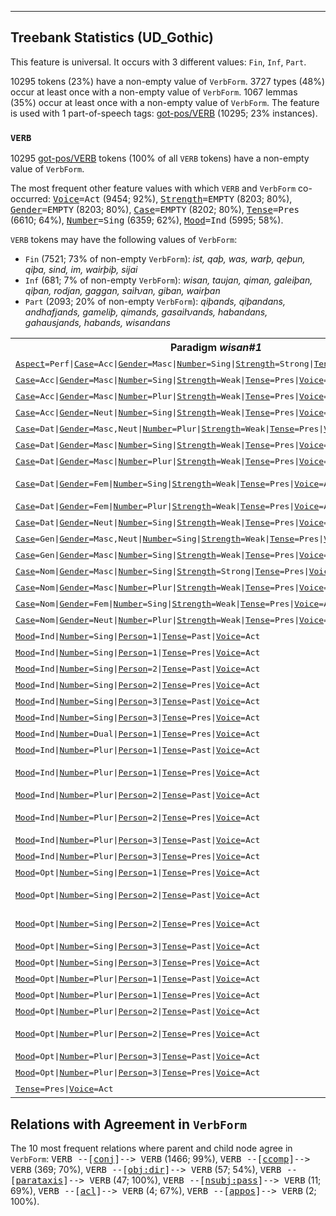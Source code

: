 

--------------------------------------------------------------------------------

## Treebank Statistics (UD_Gothic)

This feature is universal.
It occurs with 3 different values: `Fin`, `Inf`, `Part`.

10295 tokens (23%) have a non-empty value of `VerbForm`.
3727 types (48%) occur at least once with a non-empty value of `VerbForm`.
1067 lemmas (35%) occur at least once with a non-empty value of `VerbForm`.
The feature is used with 1 part-of-speech tags: [got-pos/VERB]() (10295; 23% instances).

### `VERB`

10295 [got-pos/VERB]() tokens (100% of all `VERB` tokens) have a non-empty value of `VerbForm`.

The most frequent other feature values with which `VERB` and `VerbForm` co-occurred: <tt><a href="Voice.html">Voice</a>=Act</tt> (9454; 92%), <tt><a href="Strength.html">Strength</a>=EMPTY</tt> (8203; 80%), <tt><a href="Gender.html">Gender</a>=EMPTY</tt> (8203; 80%), <tt><a href="Case.html">Case</a>=EMPTY</tt> (8202; 80%), <tt><a href="Tense.html">Tense</a>=Pres</tt> (6610; 64%), <tt><a href="Number.html">Number</a>=Sing</tt> (6359; 62%), <tt><a href="Mood.html">Mood</a>=Ind</tt> (5995; 58%).

`VERB` tokens may have the following values of `VerbForm`:

* `Fin` (7521; 73% of non-empty `VerbForm`): <em>ist, qaþ, was, warþ, qeþun, qiþa, sind, im, wairþiþ, sijai</em>
* `Inf` (681; 7% of non-empty `VerbForm`): <em>wisan, taujan, qiman, galeiþan, qiþan, rodjan, gaggan, saiƕan, giban, wairþan</em>
* `Part` (2093; 20% of non-empty `VerbForm`): <em>qiþands, qiþandans, andhafjands, gameliþ, qimands, gasaiƕands, habandans, gahausjands, habands, wisandans</em>

<table>
  <tr><th>Paradigm <i>wisan#1</i></th><th><tt>Fin</tt></th><th><tt>Inf</tt></th><th><tt>Part</tt></th></tr>
  <tr><td><tt><a href="Aspect.html">Aspect</a>=Perf|<a href="Case.html">Case</a>=Acc|<a href="Gender.html">Gender</a>=Masc|<a href="Number.html">Number</a>=Sing|<a href="Strength.html">Strength</a>=Strong|<a href="Tense.html">Tense</a>=Past|<a href="Voice.html">Voice</a>=Pass</tt></td><td></td><td></td><td><em>wisan</em></td></tr>
  <tr><td><tt><a href="Case.html">Case</a>=Acc|<a href="Gender.html">Gender</a>=Masc|<a href="Number.html">Number</a>=Sing|<a href="Strength.html">Strength</a>=Weak|<a href="Tense.html">Tense</a>=Pres|<a href="Voice.html">Voice</a>=Act</tt></td><td></td><td></td><td><em>wisandan</em></td></tr>
  <tr><td><tt><a href="Case.html">Case</a>=Acc|<a href="Gender.html">Gender</a>=Masc|<a href="Number.html">Number</a>=Plur|<a href="Strength.html">Strength</a>=Weak|<a href="Tense.html">Tense</a>=Pres|<a href="Voice.html">Voice</a>=Act</tt></td><td></td><td></td><td><em>wisandans</em></td></tr>
  <tr><td><tt><a href="Case.html">Case</a>=Acc|<a href="Gender.html">Gender</a>=Neut|<a href="Number.html">Number</a>=Sing|<a href="Strength.html">Strength</a>=Weak|<a href="Tense.html">Tense</a>=Pres|<a href="Voice.html">Voice</a>=Act</tt></td><td></td><td></td><td><em>wisando</em></td></tr>
  <tr><td><tt><a href="Case.html">Case</a>=Dat|<a href="Gender.html">Gender</a>=Masc,Neut|<a href="Number.html">Number</a>=Plur|<a href="Strength.html">Strength</a>=Weak|<a href="Tense.html">Tense</a>=Pres|<a href="Voice.html">Voice</a>=Act</tt></td><td></td><td></td><td><em>wisandam</em></td></tr>
  <tr><td><tt><a href="Case.html">Case</a>=Dat|<a href="Gender.html">Gender</a>=Masc|<a href="Number.html">Number</a>=Sing|<a href="Strength.html">Strength</a>=Weak|<a href="Tense.html">Tense</a>=Pres|<a href="Voice.html">Voice</a>=Act</tt></td><td></td><td></td><td><em>wisandin</em></td></tr>
  <tr><td><tt><a href="Case.html">Case</a>=Dat|<a href="Gender.html">Gender</a>=Masc|<a href="Number.html">Number</a>=Plur|<a href="Strength.html">Strength</a>=Weak|<a href="Tense.html">Tense</a>=Pres|<a href="Voice.html">Voice</a>=Act</tt></td><td></td><td></td><td><em>wisandam</em></td></tr>
  <tr><td><tt><a href="Case.html">Case</a>=Dat|<a href="Gender.html">Gender</a>=Fem|<a href="Number.html">Number</a>=Sing|<a href="Strength.html">Strength</a>=Weak|<a href="Tense.html">Tense</a>=Pres|<a href="Voice.html">Voice</a>=Act</tt></td><td></td><td></td><td><em>wisandein, wisandin</em></td></tr>
  <tr><td><tt><a href="Case.html">Case</a>=Dat|<a href="Gender.html">Gender</a>=Fem|<a href="Number.html">Number</a>=Plur|<a href="Strength.html">Strength</a>=Weak|<a href="Tense.html">Tense</a>=Pres|<a href="Voice.html">Voice</a>=Act</tt></td><td></td><td></td><td><em>wisandeim</em></td></tr>
  <tr><td><tt><a href="Case.html">Case</a>=Dat|<a href="Gender.html">Gender</a>=Neut|<a href="Number.html">Number</a>=Sing|<a href="Strength.html">Strength</a>=Weak|<a href="Tense.html">Tense</a>=Pres|<a href="Voice.html">Voice</a>=Act</tt></td><td></td><td></td><td><em>wisandin</em></td></tr>
  <tr><td><tt><a href="Case.html">Case</a>=Gen|<a href="Gender.html">Gender</a>=Masc,Neut|<a href="Number.html">Number</a>=Sing|<a href="Strength.html">Strength</a>=Weak|<a href="Tense.html">Tense</a>=Pres|<a href="Voice.html">Voice</a>=Act</tt></td><td></td><td></td><td><em>wisandins</em></td></tr>
  <tr><td><tt><a href="Case.html">Case</a>=Gen|<a href="Gender.html">Gender</a>=Masc|<a href="Number.html">Number</a>=Sing|<a href="Strength.html">Strength</a>=Weak|<a href="Tense.html">Tense</a>=Pres|<a href="Voice.html">Voice</a>=Act</tt></td><td></td><td></td><td><em>wisandins</em></td></tr>
  <tr><td><tt><a href="Case.html">Case</a>=Nom|<a href="Gender.html">Gender</a>=Masc|<a href="Number.html">Number</a>=Sing|<a href="Strength.html">Strength</a>=Strong|<a href="Tense.html">Tense</a>=Pres|<a href="Voice.html">Voice</a>=Act</tt></td><td></td><td></td><td><em>wisands</em></td></tr>
  <tr><td><tt><a href="Case.html">Case</a>=Nom|<a href="Gender.html">Gender</a>=Masc|<a href="Number.html">Number</a>=Plur|<a href="Strength.html">Strength</a>=Weak|<a href="Tense.html">Tense</a>=Pres|<a href="Voice.html">Voice</a>=Act</tt></td><td></td><td></td><td><em>wisandans</em></td></tr>
  <tr><td><tt><a href="Case.html">Case</a>=Nom|<a href="Gender.html">Gender</a>=Fem|<a href="Number.html">Number</a>=Sing|<a href="Strength.html">Strength</a>=Weak|<a href="Tense.html">Tense</a>=Pres|<a href="Voice.html">Voice</a>=Act</tt></td><td></td><td></td><td><em>wisandei</em></td></tr>
  <tr><td><tt><a href="Case.html">Case</a>=Nom|<a href="Gender.html">Gender</a>=Neut|<a href="Number.html">Number</a>=Plur|<a href="Strength.html">Strength</a>=Weak|<a href="Tense.html">Tense</a>=Pres|<a href="Voice.html">Voice</a>=Act</tt></td><td></td><td></td><td><em>wisandona</em></td></tr>
  <tr><td><tt><a href="Mood.html">Mood</a>=Ind|<a href="Number.html">Number</a>=Sing|<a href="Person.html">Person</a>=1|<a href="Tense.html">Tense</a>=Past|<a href="Voice.html">Voice</a>=Act</tt></td><td><em>was</em></td><td></td><td></td></tr>
  <tr><td><tt><a href="Mood.html">Mood</a>=Ind|<a href="Number.html">Number</a>=Sing|<a href="Person.html">Person</a>=1|<a href="Tense.html">Tense</a>=Pres|<a href="Voice.html">Voice</a>=Act</tt></td><td><em>im</em></td><td></td><td></td></tr>
  <tr><td><tt><a href="Mood.html">Mood</a>=Ind|<a href="Number.html">Number</a>=Sing|<a href="Person.html">Person</a>=2|<a href="Tense.html">Tense</a>=Past|<a href="Voice.html">Voice</a>=Act</tt></td><td><em>wast</em></td><td></td><td></td></tr>
  <tr><td><tt><a href="Mood.html">Mood</a>=Ind|<a href="Number.html">Number</a>=Sing|<a href="Person.html">Person</a>=2|<a href="Tense.html">Tense</a>=Pres|<a href="Voice.html">Voice</a>=Act</tt></td><td><em>is</em></td><td></td><td></td></tr>
  <tr><td><tt><a href="Mood.html">Mood</a>=Ind|<a href="Number.html">Number</a>=Sing|<a href="Person.html">Person</a>=3|<a href="Tense.html">Tense</a>=Past|<a href="Voice.html">Voice</a>=Act</tt></td><td><em>was</em></td><td></td><td></td></tr>
  <tr><td><tt><a href="Mood.html">Mood</a>=Ind|<a href="Number.html">Number</a>=Sing|<a href="Person.html">Person</a>=3|<a href="Tense.html">Tense</a>=Pres|<a href="Voice.html">Voice</a>=Act</tt></td><td><em>ist</em></td><td></td><td></td></tr>
  <tr><td><tt><a href="Mood.html">Mood</a>=Ind|<a href="Number.html">Number</a>=Dual|<a href="Person.html">Person</a>=1|<a href="Tense.html">Tense</a>=Pres|<a href="Voice.html">Voice</a>=Act</tt></td><td><em>siju</em></td><td></td><td></td></tr>
  <tr><td><tt><a href="Mood.html">Mood</a>=Ind|<a href="Number.html">Number</a>=Plur|<a href="Person.html">Person</a>=1|<a href="Tense.html">Tense</a>=Past|<a href="Voice.html">Voice</a>=Act</tt></td><td><em>wesum</em></td><td></td><td></td></tr>
  <tr><td><tt><a href="Mood.html">Mood</a>=Ind|<a href="Number.html">Number</a>=Plur|<a href="Person.html">Person</a>=1|<a href="Tense.html">Tense</a>=Pres|<a href="Voice.html">Voice</a>=Act</tt></td><td><em>sijum, sium</em></td><td></td><td></td></tr>
  <tr><td><tt><a href="Mood.html">Mood</a>=Ind|<a href="Number.html">Number</a>=Plur|<a href="Person.html">Person</a>=2|<a href="Tense.html">Tense</a>=Past|<a href="Voice.html">Voice</a>=Act</tt></td><td><em>wesuþ</em></td><td></td><td></td></tr>
  <tr><td><tt><a href="Mood.html">Mood</a>=Ind|<a href="Number.html">Number</a>=Plur|<a href="Person.html">Person</a>=2|<a href="Tense.html">Tense</a>=Pres|<a href="Voice.html">Voice</a>=Act</tt></td><td><em>sijuþ, siuþ</em></td><td></td><td></td></tr>
  <tr><td><tt><a href="Mood.html">Mood</a>=Ind|<a href="Number.html">Number</a>=Plur|<a href="Person.html">Person</a>=3|<a href="Tense.html">Tense</a>=Past|<a href="Voice.html">Voice</a>=Act</tt></td><td><em>wesun</em></td><td></td><td></td></tr>
  <tr><td><tt><a href="Mood.html">Mood</a>=Ind|<a href="Number.html">Number</a>=Plur|<a href="Person.html">Person</a>=3|<a href="Tense.html">Tense</a>=Pres|<a href="Voice.html">Voice</a>=Act</tt></td><td><em>sind</em></td><td></td><td></td></tr>
  <tr><td><tt><a href="Mood.html">Mood</a>=Opt|<a href="Number.html">Number</a>=Sing|<a href="Person.html">Person</a>=1|<a href="Tense.html">Tense</a>=Pres|<a href="Voice.html">Voice</a>=Act</tt></td><td><em>sijau</em></td><td></td><td></td></tr>
  <tr><td><tt><a href="Mood.html">Mood</a>=Opt|<a href="Number.html">Number</a>=Sing|<a href="Person.html">Person</a>=2|<a href="Tense.html">Tense</a>=Past|<a href="Voice.html">Voice</a>=Act</tt></td><td><em>weseis, weiseis</em></td><td></td><td></td></tr>
  <tr><td><tt><a href="Mood.html">Mood</a>=Opt|<a href="Number.html">Number</a>=Sing|<a href="Person.html">Person</a>=2|<a href="Tense.html">Tense</a>=Pres|<a href="Voice.html">Voice</a>=Act</tt></td><td><em>sijais, siais</em></td><td></td><td></td></tr>
  <tr><td><tt><a href="Mood.html">Mood</a>=Opt|<a href="Number.html">Number</a>=Sing|<a href="Person.html">Person</a>=3|<a href="Tense.html">Tense</a>=Past|<a href="Voice.html">Voice</a>=Act</tt></td><td><em>wesi</em></td><td></td><td></td></tr>
  <tr><td><tt><a href="Mood.html">Mood</a>=Opt|<a href="Number.html">Number</a>=Sing|<a href="Person.html">Person</a>=3|<a href="Tense.html">Tense</a>=Pres|<a href="Voice.html">Voice</a>=Act</tt></td><td><em>sijai, siai</em></td><td></td><td></td></tr>
  <tr><td><tt><a href="Mood.html">Mood</a>=Opt|<a href="Number.html">Number</a>=Plur|<a href="Person.html">Person</a>=1|<a href="Tense.html">Tense</a>=Past|<a href="Voice.html">Voice</a>=Act</tt></td><td><em>weseima</em></td><td></td><td></td></tr>
  <tr><td><tt><a href="Mood.html">Mood</a>=Opt|<a href="Number.html">Number</a>=Plur|<a href="Person.html">Person</a>=1|<a href="Tense.html">Tense</a>=Pres|<a href="Voice.html">Voice</a>=Act</tt></td><td><em>sijaima</em></td><td></td><td></td></tr>
  <tr><td><tt><a href="Mood.html">Mood</a>=Opt|<a href="Number.html">Number</a>=Plur|<a href="Person.html">Person</a>=2|<a href="Tense.html">Tense</a>=Past|<a href="Voice.html">Voice</a>=Act</tt></td><td><em>weseiþ</em></td><td></td><td></td></tr>
  <tr><td><tt><a href="Mood.html">Mood</a>=Opt|<a href="Number.html">Number</a>=Plur|<a href="Person.html">Person</a>=2|<a href="Tense.html">Tense</a>=Pres|<a href="Voice.html">Voice</a>=Act</tt></td><td><em>sijaiþ, sijaid</em></td><td></td><td></td></tr>
  <tr><td><tt><a href="Mood.html">Mood</a>=Opt|<a href="Number.html">Number</a>=Plur|<a href="Person.html">Person</a>=3|<a href="Tense.html">Tense</a>=Past|<a href="Voice.html">Voice</a>=Act</tt></td><td><em>weseina</em></td><td></td><td></td></tr>
  <tr><td><tt><a href="Mood.html">Mood</a>=Opt|<a href="Number.html">Number</a>=Plur|<a href="Person.html">Person</a>=3|<a href="Tense.html">Tense</a>=Pres|<a href="Voice.html">Voice</a>=Act</tt></td><td><em>sijaina</em></td><td></td><td></td></tr>
  <tr><td><tt><a href="Tense.html">Tense</a>=Pres|<a href="Voice.html">Voice</a>=Act</tt></td><td></td><td><em>wisan</em></td><td></td></tr>
</table>

## Relations with Agreement in `VerbForm`

The 10 most frequent relations where parent and child node agree in `VerbForm`:
<tt>VERB --[<a href="../dep/conj.html">conj</a>]--> VERB</tt> (1466; 99%),
<tt>VERB --[<a href="../dep/ccomp.html">ccomp</a>]--> VERB</tt> (369; 70%),
<tt>VERB --[<a href="../dep/obj:dir.html">obj:dir</a>]--> VERB</tt> (57; 54%),
<tt>VERB --[<a href="../dep/parataxis.html">parataxis</a>]--> VERB</tt> (47; 100%),
<tt>VERB --[<a href="../dep/nsubj:pass.html">nsubj:pass</a>]--> VERB</tt> (11; 69%),
<tt>VERB --[<a href="../dep/acl.html">acl</a>]--> VERB</tt> (4; 67%),
<tt>VERB --[<a href="../dep/appos.html">appos</a>]--> VERB</tt> (2; 100%).

